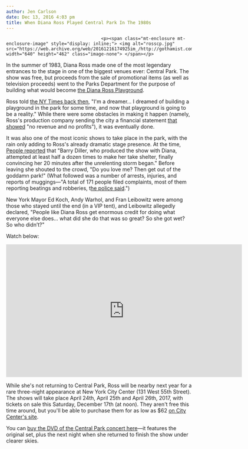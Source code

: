 ```yaml
---
author: Jen Carlson
date: Dec 13, 2016 4:03 pm
title: When Diana Ross Played Central Park In The 1980s
---
```


	
										<p><span class="mt-enclosure mt-enclosure-image" style="display: inline;"> <img alt="rosscp.jpg" src="https://web.archive.org/web/20161216174925im_/http://gothamist.com/attachments/arts_jen/rosscp.jpg" width="640" height="462" class="image-none"> </span></p>

<p>In the summer of 1983, Diana Ross made one of the most legendary entrances to the stage in one of the biggest venues ever: Central Park. The show was free, but proceeds from the sale of promotional items (as well as television proceeds) went to the Parks Department for the purpose of building what would become <a href="https://web.archive.org/web/20161216174925/http://www.centralparknyc.org/things-to-see-and-do/attractions/diana-ross-playground.html?referrer=https://www.google.com/">the Diana Ross Playground</a>. </p>

<p>Ross told <a href="https://web.archive.org/web/20161216174925/http://www.nytimes.com/1983/07/21/arts/diana-ross-presenting-concert-in-park-tonight.html">the NY Times back then</a>, &quot;I&apos;m a dreamer... I dreamed of building a playground in the park for some time, and now that playground is going to be a reality.&quot; While there were some obstacles in making it happen (namely, Ross&apos;s production company sending the city a financial statement <a href="https://web.archive.org/web/20161216174925/http://www.nytimes.com/1984/01/03/nyregion/city-awaiting-money-for-a-diana-ross-playground-is-told-there-isn-t-any.html">that showed</a> &quot;no revenue and no profits&quot;), it was eventually done. </p>

<p>It was also one of the most iconic shows to take place in the park, with the rain only adding to Ross&apos;s already dramatic stage presence. At the time, <a href="https://web.archive.org/web/20161216174925/http://people.com/archive/cover-story-aint-no-storm-big-enough-vol-20-no-6/">People reported</a> that &quot;Barry Diller, who produced the show with Diana, attempted at least half a dozen times to make her take shelter, finally convincing her 20 minutes after the unrelenting storm began.&quot; Before leaving she shouted to the crowd, &quot;Do you love me? Then get out of the goddamn park!&quot; (What followed was a number of arrests, injuries, and reports of muggings&#x2014;&quot;A total of 171 people filed complaints, most of them reporting beatings and robberies, t<a href="https://web.archive.org/web/20161216174925/http://www.nytimes.com/1983/07/24/nyregion/youth-gags-rob-fans-after-show.html">he police said</a>.&quot;)</p>

<p>New York Mayor Ed Koch, Andy Warhol, and Fran Leibowitz were among those who stayed until the end (in a VIP tent), and Leibowitz allegedly declared, &quot;People like Diana Ross get enormous credit for doing what everyone else does... what did she do that was so great? So she got wet? So who didn&#x2019;t?&quot;  </p>

<p>Watch below:</p>

<p><iframe width="640" height="360" src="https://web.archive.org/web/20161216174925if_/https://www.youtube.com/embed/B9BE6F5MfQY" frameborder="0" allowfullscreen></iframe></p>

<p>While she&apos;s not returning to Central Park, Ross will be nearby next year for a rare three-night appearance at New York City Center (131 West 55th Street). The shows will take place April 24th, April 25th and April 26th, 2017, with tickets on sale this Saturday, December 17th (at noon). They aren&apos;t free this time around, but you&apos;ll be able to purchase them for as low as $62 <a href="https://web.archive.org/web/20161216174925/http://www.nycitycenter.org/">on City Center&apos;s site</a>.</p>

<p>You can <a href="https://web.archive.org/web/20161216174925/https://www.amazon.com/Diana-Ross-Live-Central-Park/dp/B007OAAK0O/ref=sr_1_1?ie=UTF8&amp;qid=1481660951&amp;sr=8-1&amp;keywords=Diana+Ross+Concert+In+Central+Park">buy the DVD of the Central Park concert here</a>&#x2014;it features the original set, plus the next night when she returned to finish the show under clearer skies.</p>					
										
									
				